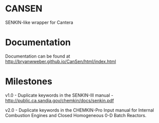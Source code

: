 CANSEN
=================

SENKIN-like wrapper for Cantera

Documentation
=============

Documentation can be found at <http://bryanwweber.github.io/CanSen/html/index.html>

Milestones
==========

v1.0 - Duplicate keywords in the SENKIN-III manual - <http://public.ca.sandia.gov/chemkin/docs/senkin.pdf>

v2.0 - Duplicate keywords in the CHEMKIN-Pro Input manual for Internal Combustion Engines and Closed
Homogeneous 0-D Batch Reactors.
